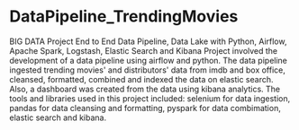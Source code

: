 # DataPipeline_TrendingMovies
BIG DATA Project End to End Data Pipeline, Data Lake with Python, Airflow, Apache Spark, Logstash, Elastic Search and Kibana
Project involved the development of a data pipeline using airflow and python. 
The data pipeline ingested trending movies' and distributors' data from imdb and box office, cleansed, formatted, combined and indexed the data on elastic search. 
Also, a dashboard was created from the data using kibana analytics. The tools and libraries used in this project included: selenium for data ingestion, pandas for 
data cleansing and formatting, pyspark for data combimation, elastic search and kibana.

